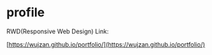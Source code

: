 # profile

RWD(Responsive Web Design) Link:

[https://wujzan.github.io/portfolio/](https://wujzan.github.io/portfolio/)
